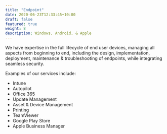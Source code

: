 ```yaml
---
title: "Endpoint"
date: 2020-06-23T12:33:45+10:00
draft: false
featured: true
weight: 8
description: Windows, Android, & Apple
---
```


We have expertise in the full lifecycle of end user devices, managing all aspects from beginning to end, including the design, implementation, deployment, maintenance & troubleshooting of endpoints, while integrating seamless security.

Examples of our services include:

* Intune
* Autopilot
* Office 365
* Update Management
* Asset & Device Management
* Printing
* TeamViewer
* Google Play Store
* Apple Business Manager
